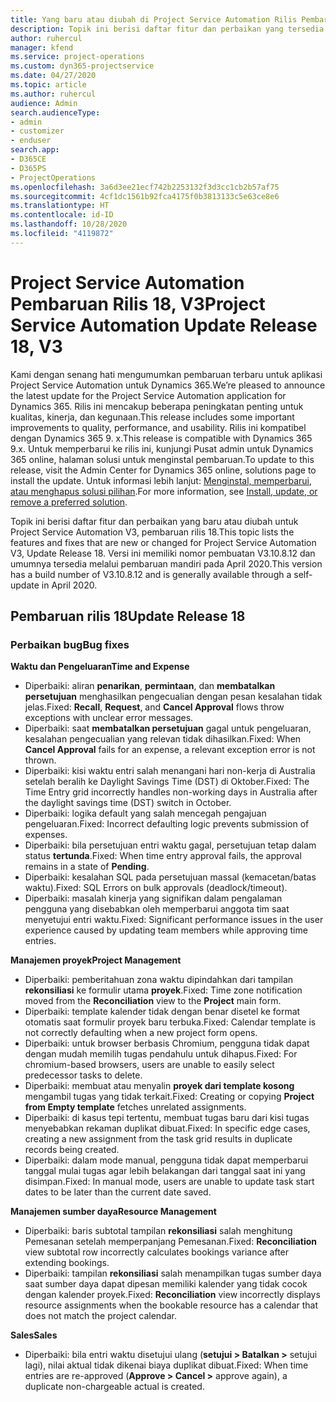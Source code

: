 ```yaml
---
title: Yang baru atau diubah di Project Service Automation Rilis Pembaruan 18, V3
description: Topik ini berisi daftar fitur dan perbaikan yang tersedia di Project Service Automation V3, pembaruan rilis 18, V3.
author: ruhercul
manager: kfend
ms.service: project-operations
ms.custom: dyn365-projectservice
ms.date: 04/27/2020
ms.topic: article
ms.author: ruhercul
audience: Admin
search.audienceType:
- admin
- customizer
- enduser
search.app:
- D365CE
- D365PS
- ProjectOperations
ms.openlocfilehash: 3a6d3ee21ecf742b2253132f3d3cc1cb2b57af75
ms.sourcegitcommit: 4cf1dc1561b92fca4175f0b3813133c5e63ce8e6
ms.translationtype: HT
ms.contentlocale: id-ID
ms.lasthandoff: 10/28/2020
ms.locfileid: "4119872"
---
```

# <a name="project-service-automation-update-release-18-v3"></a><span data-ttu-id="a4c83-103">Project Service Automation Pembaruan Rilis 18, V3</span><span class="sxs-lookup"><span data-stu-id="a4c83-103">Project Service Automation Update Release 18, V3</span></span>

<span data-ttu-id="a4c83-104">Kami dengan senang hati mengumumkan pembaruan terbaru untuk aplikasi Project Service Automation untuk Dynamics 365.</span><span class="sxs-lookup"><span data-stu-id="a4c83-104">We’re pleased to announce the latest update for the Project Service Automation application for Dynamics 365.</span></span> <span data-ttu-id="a4c83-105">Rilis ini mencakup beberapa peningkatan penting untuk kualitas, kinerja, dan kegunaan.</span><span class="sxs-lookup"><span data-stu-id="a4c83-105">This release includes some important improvements to quality, performance, and usability.</span></span> <span data-ttu-id="a4c83-106">Rilis ini kompatibel dengan Dynamics 365 9. x.</span><span class="sxs-lookup"><span data-stu-id="a4c83-106">This release is compatible with Dynamics 365 9.x.</span></span> <span data-ttu-id="a4c83-107">Untuk memperbarui ke rilis ini, kunjungi Pusat admin untuk Dynamics 365 online, halaman solusi untuk menginstal pembaruan.</span><span class="sxs-lookup"><span data-stu-id="a4c83-107">To update to this release, visit the Admin Center for Dynamics 365 online, solutions page to install the update.</span></span> <span data-ttu-id="a4c83-108">Untuk informasi lebih lanjut: [Menginstal, memperbarui, atau menghapus solusi pilihan](https://docs.microsoft.com/power-platform/admin/install-remove-preferred-solution).</span><span class="sxs-lookup"><span data-stu-id="a4c83-108">For more information, see [Install, update, or remove a preferred solution](https://docs.microsoft.com/power-platform/admin/install-remove-preferred-solution).</span></span>

<span data-ttu-id="a4c83-109">Topik ini berisi daftar fitur dan perbaikan yang baru atau diubah untuk Project Service Automation V3, pembaruan rilis 18.</span><span class="sxs-lookup"><span data-stu-id="a4c83-109">This topic lists the features and fixes that are new or changed for Project Service Automation V3, Update Release 18.</span></span> <span data-ttu-id="a4c83-110">Versi ini memiliki nomor pembuatan V3.10.8.12 dan umumnya tersedia melalui pembaruan mandiri pada April 2020.</span><span class="sxs-lookup"><span data-stu-id="a4c83-110">This version has a build number of V3.10.8.12 and is generally available through a self-update in April 2020.</span></span>

## <a name="update-release-18"></a><span data-ttu-id="a4c83-111">Pembaruan rilis 18</span><span class="sxs-lookup"><span data-stu-id="a4c83-111">Update Release 18</span></span>

### <a name="bug-fixes"></a><span data-ttu-id="a4c83-112">Perbaikan bug</span><span class="sxs-lookup"><span data-stu-id="a4c83-112">Bug fixes</span></span>

<span data-ttu-id="a4c83-113">**Waktu dan Pengeluaran**</span><span class="sxs-lookup"><span data-stu-id="a4c83-113">**Time and Expense**</span></span>

- <span data-ttu-id="a4c83-114">Diperbaiki: aliran **penarikan**, **permintaan**, dan **membatalkan persetujuan** menghasilkan pengecualian dengan pesan kesalahan tidak jelas.</span><span class="sxs-lookup"><span data-stu-id="a4c83-114">Fixed: **Recall**, **Request**, and **Cancel Approval** flows throw exceptions with unclear error messages.</span></span>
- <span data-ttu-id="a4c83-115">Diperbaiki: saat **membatalkan persetujuan** gagal untuk pengeluaran, kesalahan pengecualian yang relevan tidak dihasilkan.</span><span class="sxs-lookup"><span data-stu-id="a4c83-115">Fixed: When **Cancel Approval** fails for an expense, a relevant exception error is not thrown.</span></span>
- <span data-ttu-id="a4c83-116">Diperbaiki: kisi waktu entri salah menangani hari non-kerja di Australia setelah beralih ke Daylight Savings Time (DST) di Oktober.</span><span class="sxs-lookup"><span data-stu-id="a4c83-116">Fixed: The Time Entry grid incorrectly handles non-working days in Australia after the daylight savings time (DST) switch in October.</span></span>
- <span data-ttu-id="a4c83-117">Diperbaiki: logika default yang salah mencegah pengajuan pengeluaran.</span><span class="sxs-lookup"><span data-stu-id="a4c83-117">Fixed: Incorrect defaulting logic prevents submission of expenses.</span></span>
- <span data-ttu-id="a4c83-118">Diperbaiki: bila persetujuan entri waktu gagal, persetujuan tetap dalam status **tertunda**.</span><span class="sxs-lookup"><span data-stu-id="a4c83-118">Fixed: When time entry approval fails, the approval remains in a state of **Pending**.</span></span>
- <span data-ttu-id="a4c83-119">Diperbaiki: kesalahan SQL pada persetujuan massal (kemacetan/batas waktu).</span><span class="sxs-lookup"><span data-stu-id="a4c83-119">Fixed: SQL Errors on bulk approvals (deadlock/timeout).</span></span>
- <span data-ttu-id="a4c83-120">Diperbaiki: masalah kinerja yang signifikan dalam pengalaman pengguna yang disebabkan oleh memperbarui anggota tim saat menyetujui entri waktu.</span><span class="sxs-lookup"><span data-stu-id="a4c83-120">Fixed: Significant performance issues in the user experience caused by updating team members while approving time entries.</span></span>

<span data-ttu-id="a4c83-121">**Manajemen proyek**</span><span class="sxs-lookup"><span data-stu-id="a4c83-121">**Project Management**</span></span>

- <span data-ttu-id="a4c83-122">Diperbaiki: pemberitahuan zona waktu dipindahkan dari tampilan **rekonsiliasi** ke formulir utama **proyek**.</span><span class="sxs-lookup"><span data-stu-id="a4c83-122">Fixed: Time zone notification moved from the **Reconciliation** view to the **Project** main form.</span></span>
- <span data-ttu-id="a4c83-123">Diperbaiki: template kalender tidak dengan benar disetel ke format otomatis saat formulir proyek baru terbuka.</span><span class="sxs-lookup"><span data-stu-id="a4c83-123">Fixed: Calendar template is not correctly defaulting when a new project form opens.</span></span>
- <span data-ttu-id="a4c83-124">Diperbaiki: untuk browser berbasis Chromium, pengguna tidak dapat dengan mudah memilih tugas pendahulu untuk dihapus.</span><span class="sxs-lookup"><span data-stu-id="a4c83-124">Fixed: For chromium-based browsers, users are unable to easily select predecessor tasks to delete.</span></span>
- <span data-ttu-id="a4c83-125">Diperbaiki: membuat atau menyalin **proyek dari template kosong** mengambil tugas yang tidak terkait.</span><span class="sxs-lookup"><span data-stu-id="a4c83-125">Fixed: Creating or copying **Project from Empty template** fetches unrelated assignments.</span></span>
- <span data-ttu-id="a4c83-126">Diperbaiki: di kasus tepi tertentu, membuat tugas baru dari kisi tugas menyebabkan rekaman duplikat dibuat.</span><span class="sxs-lookup"><span data-stu-id="a4c83-126">Fixed: In specific edge cases, creating a new assignment from the task grid results in duplicate records being created.</span></span>
- <span data-ttu-id="a4c83-127">Diperbaiki: dalam mode manual, pengguna tidak dapat memperbarui tanggal mulai tugas agar lebih belakangan dari tanggal saat ini yang disimpan.</span><span class="sxs-lookup"><span data-stu-id="a4c83-127">Fixed: In manual mode, users are unable to update task start dates to be later than the current date saved.</span></span>

<span data-ttu-id="a4c83-128">**Manajemen sumber daya**</span><span class="sxs-lookup"><span data-stu-id="a4c83-128">**Resource Management**</span></span>

- <span data-ttu-id="a4c83-129">Diperbaiki: baris subtotal tampilan **rekonsiliasi** salah menghitung Pemesanan setelah memperpanjang Pemesanan.</span><span class="sxs-lookup"><span data-stu-id="a4c83-129">Fixed: **Reconciliation** view subtotal row incorrectly calculates bookings variance after extending bookings.</span></span>
- <span data-ttu-id="a4c83-130">Diperbaiki: tampilan **rekonsiliasi** salah menampilkan tugas sumber daya saat sumber daya dapat dipesan memiliki kalender yang tidak cocok dengan kalender proyek.</span><span class="sxs-lookup"><span data-stu-id="a4c83-130">Fixed: **Reconciliation** view incorrectly displays resource assignments when the bookable resource has a calendar that does not match the project calendar.</span></span>

<span data-ttu-id="a4c83-131">**Sales**</span><span class="sxs-lookup"><span data-stu-id="a4c83-131">**Sales**</span></span>

- <span data-ttu-id="a4c83-132">Diperbaiki: bila entri waktu disetujui ulang (**setujui > Batalkan >** setujui lagi), nilai aktual tidak dikenai biaya duplikat dibuat.</span><span class="sxs-lookup"><span data-stu-id="a4c83-132">Fixed: When time entries are re-approved (**Approve > Cancel >** approve again), a duplicate non-chargeable actual is created.</span></span>
